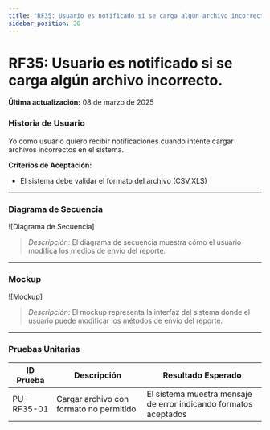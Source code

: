 ```yaml
---
title: "RF35: Usuario es notificado si se carga algún archivo incorrecto."  
sidebar_position: 36
---
```


# RF35: Usuario es notificado si se carga algún archivo incorrecto.

**Última actualización:** 08 de marzo de 2025

### Historia de Usuario

Yo como usuario quiero recibir notificaciones cuando intente cargar archivos incorrectos en el sistema.

  **Criterios de Aceptación:**
  - El sistema debe validar el formato del archivo (CSV,XLS)
  
---

### Diagrama de Secuencia

![Diagrama de Secuencia] 

> *Descripción*: El diagrama de secuencia muestra cómo el usuario modifica los medios de envío del reporte.
---

### Mockup

![Mockup]

> *Descripción*: El mockup representa la interfaz del sistema donde el usuario puede modificar los métodos de envío del reporte.

---

### Pruebas Unitarias 
| ID Prueba | Descripción | Resultado Esperado |
|-----------|-------------|--------------------|
|PU-RF35-01|Cargar archivo con formato no permitido|El sistema muestra mensaje de error indicando formatos aceptados|